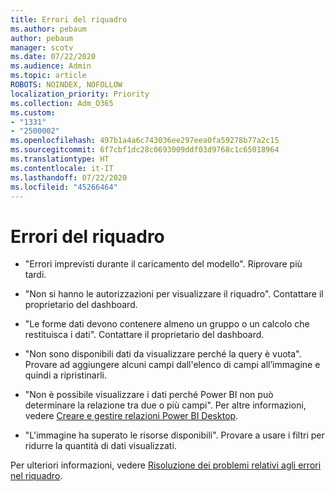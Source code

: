 ```yaml
---
title: Errori del riquadro
ms.author: pebaum
author: pebaum
manager: scotv
ms.date: 07/22/2020
ms.audience: Admin
ms.topic: article
ROBOTS: NOINDEX, NOFOLLOW
localization_priority: Priority
ms.collection: Adm_O365
ms.custom:
- "1331"
- "2500002"
ms.openlocfilehash: 497b1a4a6c743036ee297eea0fa59278b77a2c15
ms.sourcegitcommit: 6f7cbf1dc28c0693009ddf03d9768c1c65018964
ms.translationtype: HT
ms.contentlocale: it-IT
ms.lasthandoff: 07/22/2020
ms.locfileid: "45266464"
---
```

# <a name="tile-errors"></a>Errori del riquadro

- "Errori imprevisti durante il caricamento del modello". Riprovare più tardi.

- "Non si hanno le autorizzazioni per visualizzare il riquadro". Contattare il proprietario del dashboard.

- "Le forme dati devono contenere almeno un gruppo o un calcolo che restituisca i dati". Contattare il proprietario del dashboard.

- "Non sono disponibili dati da visualizzare perché la query è vuota". Provare ad aggiungere alcuni campi dall'elenco di campi all’immagine e quindi a ripristinarli.

- "Non è possibile visualizzare i dati perché Power BI non può determinare la relazione tra due o più campi". Per altre informazioni, vedere [Creare e gestire relazioni Power BI Desktop](https://docs.microsoft.com/power-bi/desktop-create-and-manage-relationships).

- "L'immagine ha superato le risorse disponibili". Provare a usare i filtri per ridurre la quantità di dati visualizzati.

Per ulteriori informazioni, vedere [Risoluzione dei problemi relativi agli errori nel riquadro](https://docs.microsoft.com/power-bi/refresh-troubleshooting-tile-errors).